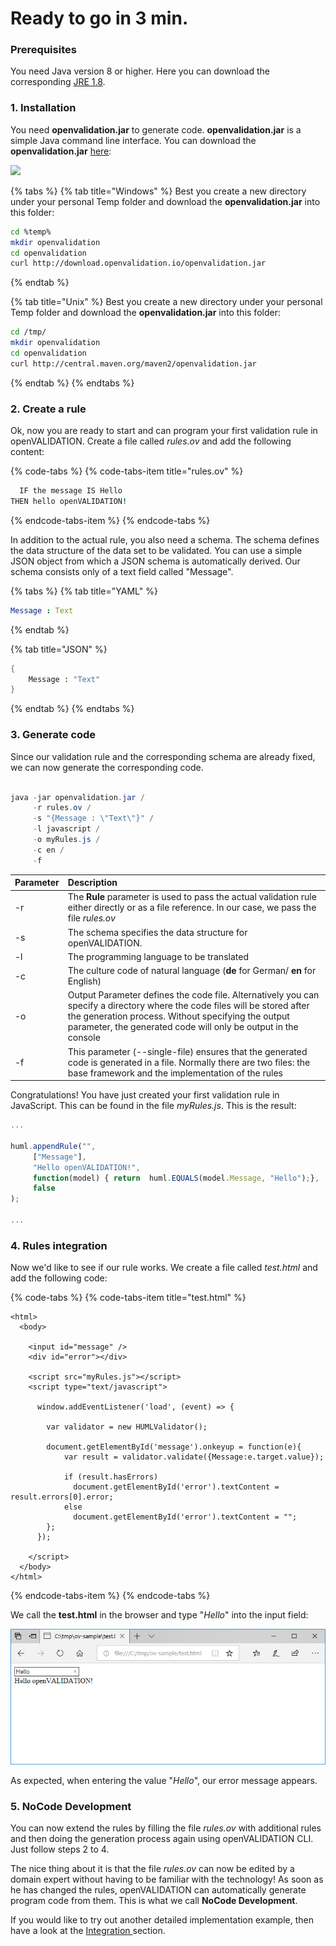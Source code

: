 # Ready to go in 3 min.

### Prerequisites

You need Java version 8 or higher. Here you can download the corresponding [JRE 1.8](https://www.oracle.com/technetwork/java/javase/downloads/index.html).

### 1. Installation

You need **openvalidation.jar** to generate code. **openvalidation.jar** is a simple Java command line interface. You can download the **openvalidation.jar** [here](http://13.93.15.207/openvalidation.jar):

[![](.gitbook/assets/button1%20%285%29.PNG) ](http://download.openvalidation.io/openvalidation.jar)

{% tabs %}
{% tab title="Windows" %}
Best you create a new directory under your personal Temp folder and download the **openvalidation.jar** into this folder:

```bash
cd %temp%
mkdir openvalidation
cd openvalidation
curl http://download.openvalidation.io/openvalidation.jar
```
{% endtab %}

{% tab title="Unix" %}
Best you create a new directory under your personal Temp folder and download the **openvalidation.jar** into this folder:

```bash
cd /tmp/
mkdir openvalidation
cd openvalidation
curl http://central.maven.org/maven2/openvalidation.jar
```
{% endtab %}
{% endtabs %}

### 2. Create a rule

Ok, now you are ready to start and can program your first validation rule in openVALIDATION. Create a file called _rules.ov_ and add the following content:

{% code-tabs %}
{% code-tabs-item title="rules.ov" %}
```coffeescript
  IF the message IS Hello
THEN hello openVALIDATION!
```
{% endcode-tabs-item %}
{% endcode-tabs %}

In addition to the actual rule, you also need a schema. The schema defines the data structure of the data set to be validated. You can use a simple JSON object from which a JSON schema is automatically derived. Our schema consists only of a text field called "Message".

{% tabs %}
{% tab title="YAML" %}
```yaml
Message : Text
```
{% endtab %}

{% tab title="JSON" %}
```scheme
{
    Message : "Text"
}
```
{% endtab %}
{% endtabs %}

### 3. Generate code

Since our validation rule and the corresponding schema are already fixed, we can now generate the corresponding code. 

```java

java -jar openvalidation.jar /
     -r rules.ov /
     -s "{Message : \"Text\"}" /
     -l javascript /
     -o myRules.js /
     -c en /
     -f

```

| Parameter        | Description |
| :--- | :--- |
| -r | The **Rule** parameter is used to pass the actual validation rule either directly or as a file reference. In our case, we pass the file _rules.ov_ |
| -s | The schema specifies the data structure for openVALIDATION. |
| -l | The programming language to be translated  |
| -c | The culture code of natural language \(**de** for German/ **en** for English\) |
| -o | Output Parameter defines the code file. Alternatively you can specify a directory where the code files will be stored after the generation process. Without specifying the output parameter, the generated code will only be output in the console |
| -f | This parameter \(--single-file\) ensures that the generated code is generated in a file. Normally there are two files: the base framework and the implementation of the rules |

Congratulations! You have just created your first validation rule in JavaScript. This can be found in the file _myRules.js_. This is the result:

```javascript
...

huml.appendRule("",
     ["Message"],
     "Hello openVALIDATION!",
     function(model) { return  huml.EQUALS(model.Message, "Hello");},
     false
);

...
```



### 4. Rules integration

Now we'd like to see if our rule works. We create a file called _test.html_ and add the following code:

{% code-tabs %}
{% code-tabs-item title="test.html" %}
```markup
<html>
  <body>

    <input id="message" />
    <div id="error"></div>

    <script src="myRules.js"></script>
    <script type="text/javascript">

      window.addEventListener('load', (event) => {

        var validator = new HUMLValidator();

        document.getElementById('message').onkeyup = function(e){
            var result = validator.validate({Message:e.target.value});

            if (result.hasErrors)
              document.getElementById('error').textContent = result.errors[0].error;
            else
              document.getElementById('error').textContent = "";
        };
      });

    </script>
  </body>
</html>
```
{% endcode-tabs-item %}
{% endcode-tabs %}

We call the **test.html** in the browser and type "_Hello_" into the input field:

![](.gitbook/assets/image%20%2820%29.png)

As expected, when entering the value "_Hello_", our error message appears.



### 5. NoCode Development

You can now extend the rules by filling the file _rules.ov_ with additional rules and then doing the generation process again using openVALIDATION CLI. Just follow steps 2 to 4.

The nice thing about it is that the file _rules.ov_ can now be edited by a domain expert without having to be familiar with the technology! As soon as he has changed the rules, openVALIDATION can automatically generate program code from them. This is what we call **NoCode Development**.

If you would like to try out another detailed implementation example, then have a look at the [Integration ](openvalidation-integration.md)section.

